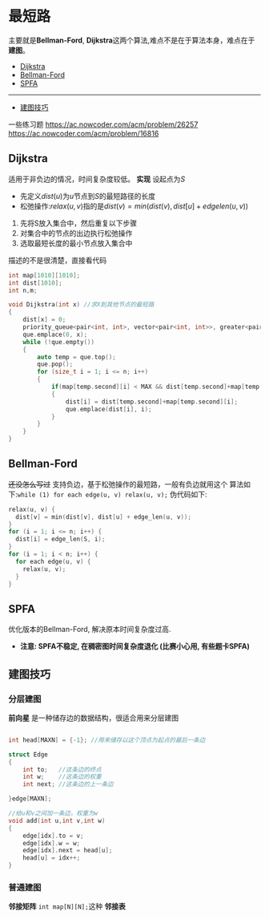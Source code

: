 # 最短路
主要就是**Bellman-Ford**, **Dijkstra**这两个算法,难点不是在于算法本身，难点在于**建图**。
- [Dijkstra](#Dijkstra)
- [Bellman-Ford](#Bellman-Ford)
- [SPFA](#SPFA)
--- 
- [建图技巧](#建图技巧)

一些练习题
https://ac.nowcoder.com/acm/problem/26257
https://ac.nowcoder.com/acm/problem/16816


## Dijkstra
适用于非负边的情况，时间复杂度较低。
**实现**
设起点为$S$
- 先定义$dist(u)$为$u$节点到$S$的最短路径的长度
- 松弛操作:$relax(u,v)$指的是$dist(v) = min(dist(v), dist[u]+edgelen(u,v))$
1. 先将S放入集合中，然后重复以下步骤
2. 对集合中的节点的出边执行松弛操作
3. 选取最短长度的最小节点放入集合中

描述的不是很清楚，直接看代码
```c++
int map[1010][1010];
int dist[1010];
int n,m;

void Dijkstra(int x) //求X到其他节点的最短路
{
    dist[x] = 0;
    priority_queue<pair<int, int>, vector<pair<int, int>>, greater<pair<int, int>>> que;
    que.emplace(0, x);
    while (!que.empty())
    {
        auto temp = que.top();
        que.pop();
        for (size_t i = 1; i <= n; i++)
        {
            if(map[temp.second][i] < MAX && dist[temp.second]+map[temp.second][i] < dist[i])
            {
                dist[i] = dist[temp.second]+map[temp.second][i];
                que.emplace(dist[i], i);
            }
        }   
    }
}
```

## Bellman-Ford
~~还没怎么写过~~
支持负边，基于松弛操作的最短路，一般有负边就用这个
算法如下:`while (1) for each edge(u, v) relax(u, v);`
伪代码如下:
```C++
relax(u, v) {
  dist[v] = min(dist[v], dist[u] + edge_len(u, v));
}
for (i = 1; i <= n; i++) {
  dist[i] = edge_len(S, i);
}
for (i = 1; i < n; i++) {
  for each edge(u, v) {
    relax(u, v);
  }
}
```

## SPFA
优化版本的Bellman-Ford, 解决原本时间复杂度过高.
- **注意: SPFA不稳定, 在稠密图时间复杂度退化 (比赛小心用, 有些题卡SPFA)**


## 建图技巧
### 分层建图
**前向星**
是一种储存边的数据结构，很适合用来分层建图
```c++

int head[MAXN] = {-1}; //用来储存以这个顶点为起点的最后一条边

struct Edge
{
    int to;   //这条边的终点
    int w;    //这条边的权重
    int next; //这条边的上一条边

}edge[MAXN];

//给u和v之间加一条边，权重为w
void add(int u,int v,int w)
{
    edge[idx].to = v;
    edge[idx].w = w;
    edge[idx].next = head[u];
    head[u] = idx++;
}
```

### 普通建图
**邻接矩阵**
`int map[N][N];`这种
**邻接表**